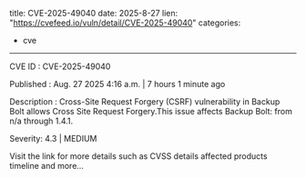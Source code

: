  
title: CVE-2025-49040
date: 2025-8-27
lien: "https://cvefeed.io/vuln/detail/CVE-2025-49040"
categories:
  - cve
---

CVE ID : CVE-2025-49040

Published :  Aug. 27
2025
4:16 a.m. | 7 hours
1 minute ago

Description : Cross-Site Request Forgery (CSRF) vulnerability in Backup Bolt allows Cross Site Request Forgery.This issue affects Backup Bolt: from n/a through 1.4.1.

Severity: 4.3 | MEDIUM

Visit the link for more details
such as CVSS details
affected products
timeline
and more...
